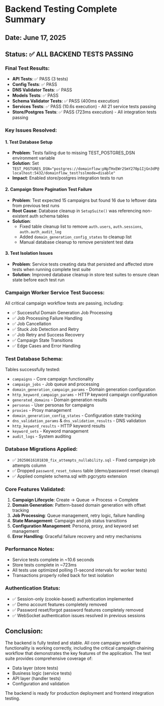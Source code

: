 # Backend Testing Complete Summary

## Date: June 17, 2025

## Status: ✅ ALL BACKEND TESTS PASSING

### Final Test Results:
- **API Tests**: ✅ PASS (3 tests)
- **Config Tests**: ✅ PASS 
- **DNS Validator Tests**: ✅ PASS
- **Models Tests**: ✅ PASS
- **Schema Validator Tests**: ✅ PASS (400ms execution)
- **Services Tests**: ✅ PASS (10.6s execution) - All 21 service tests passing
- **Store/Postgres Tests**: ✅ PASS (723ms execution) - All integration tests passing

### Key Issues Resolved:

#### 1. Test Database Setup
- **Problem**: Tests failing due to missing TEST_POSTGRES_DSN environment variable
- **Solution**: Set `TEST_POSTGRES_DSN="postgres://domainflow:pNpTHxEWr2SmY270p1IjGn3dP@localhost:5432/domainflow_test?sslmode=disable"`
- **Impact**: Enabled store/postgres integration tests to run

#### 2. Campaign Store Pagination Test Failure
- **Problem**: Test expected 15 campaigns but found 16 due to leftover data from previous test runs
- **Root Cause**: Database cleanup in `SetupSuite()` was referencing non-existent auth schema tables
- **Solution**: 
  - Fixed table cleanup list to remove `auth.users`, `auth.sessions`, `auth.auth_audit_log`
  - Added `domain_generation_config_states` to cleanup list
  - Manual database cleanup to remove persistent test data

#### 3. Test Isolation Issues
- **Problem**: Service tests creating data that persisted and affected store tests when running complete test suite
- **Solution**: Improved database cleanup in store test suites to ensure clean state before each test run

### Campaign Worker Service Test Success:
All critical campaign workflow tests are passing, including:
- ✅ Successful Domain Generation Job Processing
- ✅ Job Processing Failure Handling
- ✅ Job Cancellation 
- ✅ Stuck Job Detection and Retry
- ✅ Job Retry and Success Recovery
- ✅ Campaign State Transitions
- ✅ Edge Cases and Error Handling

### Test Database Schema:
Tables successfully tested:
- `campaigns` - Core campaign functionality
- `campaign_jobs` - Job queue and processing
- `domain_generation_campaign_params` - Domain generation configuration
- `http_keyword_campaign_params` - HTTP keyword campaign configuration
- `generated_domains` - Domain generation results
- `personas` - User personas for campaigns
- `proxies` - Proxy management
- `domain_generation_config_states` - Configuration state tracking
- `dns_validation_params` & `dns_validation_results` - DNS validation
- `http_keyword_results` - HTTP keyword results
- `keyword_sets` - Keyword management
- `audit_logs` - System auditing

### Database Migrations Applied:
- ✅ `20250616101830_fix_attempts_nullability.sql` - Fixed campaign job attempts column
- ✅ Dropped `password_reset_tokens` table (demo/password reset cleanup)
- ✅ Applied complete schema.sql with pgcrypto extension

### Core Features Validated:
1. **Campaign Lifecycle**: Create → Queue → Process → Complete
2. **Domain Generation**: Pattern-based domain generation with offset tracking
3. **Job Processing**: Queue management, retry logic, failure handling
4. **State Management**: Campaign and job status transitions
5. **Configuration Management**: Persona, proxy, and keyword set management
6. **Error Handling**: Graceful failure recovery and retry mechanisms

### Performance Notes:
- Service tests complete in ~10.6 seconds
- Store tests complete in ~723ms
- All tests use optimized polling (1-second intervals for worker tests)
- Transactions properly rolled back for test isolation

### Authentication Status:
- ✅ Session-only (cookie-based) authentication implemented
- ✅ Demo account features completely removed
- ✅ Password reset/forgot password features completely removed
- ✅ WebSocket authentication issues resolved in previous sessions

## Conclusion:
The backend is fully tested and stable. All core campaign workflow functionality is working correctly, including the critical campaign chaining workflow that demonstrates the key features of the application. The test suite provides comprehensive coverage of:
- Data layer (store tests)
- Business logic (service tests) 
- API layer (handler tests)
- Configuration and validation

The backend is ready for production deployment and frontend integration testing.
